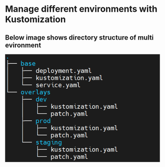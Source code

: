 # Manage different environments with Kustomization

## Below image shows directory structure of multi evironment

![directory-structure](./images/pic.png)